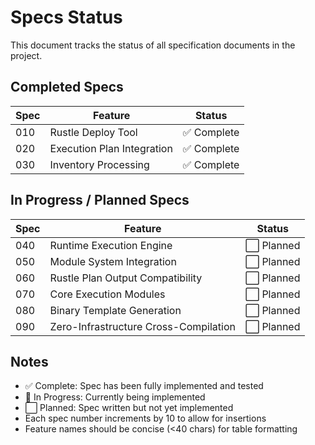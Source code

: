 # Specs Status

This document tracks the status of all specification documents in the project.

## Completed Specs

| Spec | Feature | Status |
|------|---------|--------|
| 010 | Rustle Deploy Tool | ✅ Complete |
| 020 | Execution Plan Integration | ✅ Complete |
| 030 | Inventory Processing | ✅ Complete |

## In Progress / Planned Specs

| Spec | Feature | Status |
|------|---------|--------|
| 040 | Runtime Execution Engine | ⬜ Planned |
| 050 | Module System Integration | ⬜ Planned |
| 060 | Rustle Plan Output Compatibility | ⬜ Planned |
| 070 | Core Execution Modules | ⬜ Planned |
| 080 | Binary Template Generation | ⬜ Planned |
| 090 | Zero-Infrastructure Cross-Compilation | ⬜ Planned |

## Notes

- ✅ Complete: Spec has been fully implemented and tested
- 🔄 In Progress: Currently being implemented
- ⬜ Planned: Spec written but not yet implemented
- Each spec number increments by 10 to allow for insertions
- Feature names should be concise (<40 chars) for table formatting